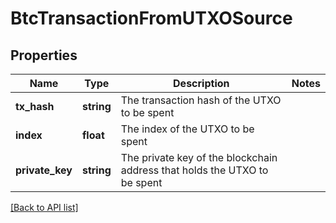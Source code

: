 # BtcTransactionFromUTXOSource

## Properties

Name | Type | Description | Notes
------------ | ------------- | ------------- | -------------
**tx_hash** | **string** | The transaction hash of the UTXO to be spent |
**index** | **float** | The index of the UTXO to be spent |
**private_key** | **string** | The private key of the blockchain address that holds the UTXO to be spent |

[[Back to API list]](../../README.md#api-endpoints)
